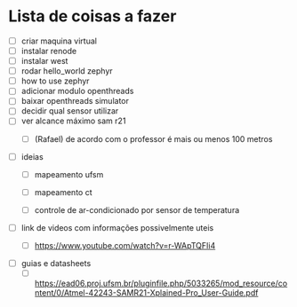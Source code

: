 # Lista de coisas a fazer

- [ ] criar maquina virtual
- [ ] instalar renode
- [ ] instalar west
- [ ] rodar hello_world zephyr
- [ ] how to use zephyr
- [ ] adicionar modulo openthreads
- [ ] baixar openthreads simulator
- [ ] decidir qual sensor utilizar
- [ ] ver alcance máximo sam r21
	- [ ] (Rafael) de acordo com o professor é mais ou menos 100 metros
       
       
- [ ] ideias
	- [ ] mapeamento ufsm
	- [ ] mapeamento ct
 	- [ ] controle de ar-condicionado por sensor de temperatura
        
        
- [ ] link de videos com informações possivelmente uteis
	- [ ] https://www.youtube.com/watch?v=r-WApTQFIi4
       
       
- [ ] guias e datasheets
	- [ ] https://ead06.proj.ufsm.br/pluginfile.php/5033265/mod_resource/content/0/Atmel-42243-SAMR21-Xplained-Pro_User-Guide.pdf
